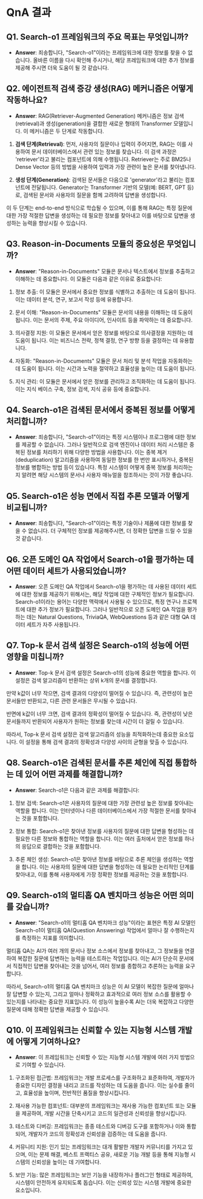 # QnA 결과

## Q1. Search-o1 프레임워크의 주요 목표는 무엇입니까?
- **Answer**: 죄송합니다, "Search-o1"이라는 프레임워크에 대한 정보를 찾을 수 없습니다. 올바른 이름을 다시 확인해 주시거나, 해당 프레임워크에 대한 추가 정보를 제공해 주시면 더욱 도움이 될 것 같습니다.

## Q2. 에이전트적 검색 증강 생성(RAG) 메커니즘은 어떻게 작동하나요?
- **Answer**: RAG(Retriever-Augmented Generation) 메커니즘은 정보 검색(retrieval)과 생성(generation)을 결합한 새로운 형태의 Transformer 모델입니다. 이 메커니즘은 두 단계로 작동합니다.

1. **검색 단계(Retrieval)**: 먼저, 사용자의 질문이나 입력이 주어지면, RAG는 이를 사용하여 문서 데이터베이스에서 관련 있는 정보를 찾습니다. 이 검색 과정은 'retriever'라고 불리는 컴포넌트에 의해 수행됩니다. Retriever는 주로 BM25나 Dense Vector 등의 방법을 사용하여 입력과 가장 관련이 높은 문서를 찾아냅니다.

2. **생성 단계(Generation)**: 검색된 문서들은 다음으로 'generator'라고 불리는 컴포넌트에 전달됩니다. Generator는 Transformer 기반의 모델(예: BERT, GPT 등)로, 검색된 문서와 사용자의 질문을 함께 고려하여 답변을 생성합니다.

이 두 단계는 end-to-end 방식으로 학습될 수 있으며, 이를 통해 RAG는 특정 질문에 대한 가장 적절한 답변을 생성하는 데 필요한 정보를 찾아내고 이를 바탕으로 답변을 생성하는 능력을 향상시킬 수 있습니다.

## Q3. Reason-in-Documents 모듈의 중요성은 무엇입니까?
- **Answer**: "Reason-in-Documents" 모듈은 문서나 텍스트에서 정보를 추출하고 이해하는 데 중요합니다. 이 모듈은 다음과 같은 이유로 중요합니다:

1. 정보 추출: 이 모듈은 문서에서 중요한 정보를 식별하고 추출하는 데 도움이 됩니다. 이는 데이터 분석, 연구, 보고서 작성 등에 유용합니다.

2. 문서 이해: "Reason-in-Documents" 모듈은 문서의 내용을 이해하는 데 도움이 됩니다. 이는 문서의 주제, 주요 아이디어, 인사이트 등을 파악하는 데 중요합니다.

3. 의사결정 지원: 이 모듈은 문서에서 얻은 정보를 바탕으로 의사결정을 지원하는 데 도움이 됩니다. 이는 비즈니스 전략, 정책 결정, 연구 방향 등을 결정하는 데 유용합니다.

4. 자동화: "Reason-in-Documents" 모듈은 문서 처리 및 분석 작업을 자동화하는 데 도움이 됩니다. 이는 시간과 노력을 절약하고 효율성을 높이는 데 도움이 됩니다.

5. 지식 관리: 이 모듈은 문서에서 얻은 정보를 관리하고 조직화하는 데 도움이 됩니다. 이는 지식 베이스 구축, 정보 검색, 지식 공유 등에 중요합니다.

## Q4. Search-o1은 검색된 문서에서 중복된 정보를 어떻게 처리합니까?
- **Answer**: 죄송합니다, "Search-o1"이라는 특정 시스템이나 프로그램에 대한 정보를 제공할 수 없습니다. 그러나 일반적으로 검색 엔진이나 데이터 처리 시스템은 중복된 정보를 처리하기 위해 다양한 방법을 사용합니다. 이는 중복 제거(deduplication) 알고리즘을 사용하여 동일한 정보를 한 번만 표시하거나, 중복된 정보를 병합하는 방법 등이 있습니다. 특정 시스템이 어떻게 중복 정보를 처리하는지 알려면 해당 시스템의 문서나 사용자 매뉴얼을 참조하시는 것이 가장 좋습니다.

## Q5. Search-o1은 성능 면에서 직접 추론 모델과 어떻게 비교됩니까?
- **Answer**: 죄송합니다, "Search-o1"이라는 특정 기술이나 제품에 대한 정보를 찾을 수 없습니다. 더 구체적인 정보를 제공해주시면, 더 정확한 답변을 드릴 수 있을 것 같습니다.

## Q6. 오픈 도메인 QA 작업에서 Search-o1을 평가하는 데 어떤 데이터 세트가 사용되었습니까?
- **Answer**: 오픈 도메인 QA 작업에서 Search-o1을 평가하는 데 사용된 데이터 세트에 대한 정보를 제공하기 위해서는, 해당 작업에 대한 구체적인 정보가 필요합니다. Search-o1이라는 용어는 다양한 맥락에서 사용될 수 있으므로, 특정 연구나 프로젝트에 대한 추가 정보가 필요합니다. 그러나 일반적으로 오픈 도메인 QA 작업을 평가하는 데는 Natural Questions, TriviaQA, WebQuestions 등과 같은 대형 QA 데이터 세트가 자주 사용됩니다.

## Q7. Top-k 문서 검색 설정은 Search-o1의 성능에 어떤 영향을 미칩니까?
- **Answer**: Top-k 문서 검색 설정은 Search-o1의 성능에 중요한 역할을 합니다. 이 설정은 검색 알고리즘이 반환하는 상위 k개의 문서를 결정합니다. 

만약 k값이 너무 작으면, 검색 결과의 다양성이 떨어질 수 있습니다. 즉, 관련성이 높은 문서들만 반환되고, 다른 관련 문서들은 무시될 수 있습니다. 

반면에 k값이 너무 크면, 검색 결과의 정확성이 떨어질 수 있습니다. 즉, 관련성이 낮은 문서들까지 반환되어 사용자가 원하는 정보를 찾는데 시간이 더 걸릴 수 있습니다.

따라서, Top-k 문서 검색 설정은 검색 알고리즘의 성능을 최적화하는데 중요한 요소입니다. 이 설정을 통해 검색 결과의 정확성과 다양성 사이의 균형을 맞출 수 있습니다.

## Q8. Search-o1은 검색된 문서를 추론 체인에 직접 통합하는 데 있어 어떤 과제를 해결합니까?
- **Answer**: Search-o1은 다음과 같은 과제를 해결합니다:

1. 정보 검색: Search-o1은 사용자의 질문에 대한 가장 관련성 높은 정보를 찾아내는 역할을 합니다. 이는 인터넷이나 다른 데이터베이스에서 가장 적절한 문서를 찾아내는 것을 포함합니다.

2. 정보 통합: Search-o1은 찾아낸 정보를 사용자의 질문에 대한 답변을 형성하는 데 필요한 다른 정보와 통합하는 역할을 합니다. 이는 여러 출처에서 얻은 정보를 하나의 응답으로 결합하는 것을 포함합니다.

3. 추론 체인 생성: Search-o1은 찾아낸 정보를 바탕으로 추론 체인을 생성하는 역할을 합니다. 이는 사용자의 질문에 대한 답변을 형성하는 데 필요한 논리적인 단계를 찾아내고, 이를 통해 사용자에게 가장 정확한 정보를 제공하는 것을 포함합니다.

## Q9. Search-o1의 멀티홉 QA 벤치마크 성능은 어떤 의미를 갖습니까?
- **Answer**: "Search-o1의 멀티홉 QA 벤치마크 성능"이라는 표현은 특정 AI 모델인 Search-o1이 멀티홉 QA(Question Answering) 작업에서 얼마나 잘 수행하는지를 측정하는 지표를 의미합니다.

멀티홉 QA는 AI가 여러 개의 문서나 정보 소스에서 정보를 찾아내고, 그 정보들을 연결하여 복잡한 질문에 답변하는 능력을 테스트하는 작업입니다. 이는 AI가 단순히 문서에서 직접적인 답변을 찾아내는 것을 넘어서, 여러 정보를 종합하고 추론하는 능력을 요구합니다.

따라서, Search-o1의 멀티홉 QA 벤치마크 성능은 이 AI 모델이 복잡한 질문에 얼마나 잘 답변할 수 있는지, 그리고 얼마나 정확하고 효과적으로 여러 정보 소스를 활용할 수 있는지를 나타내는 중요한 지표입니다. 이 성능이 높을수록 AI는 더욱 복잡하고 다양한 질문에 대해 정확한 답변을 제공할 수 있습니다.

## Q10. 이 프레임워크는 신뢰할 수 있는 지능형 시스템 개발에 어떻게 기여하나요?
- **Answer**: 이 프레임워크는 신뢰할 수 있는 지능형 시스템 개발에 여러 가지 방법으로 기여할 수 있습니다.

1. 구조화된 접근법: 프레임워크는 개발 프로세스를 구조화하고 표준화하여, 개발자가 중요한 디자인 결정을 내리고 코드를 작성하는 데 도움을 줍니다. 이는 실수를 줄이고, 효율성을 높이며, 전반적인 품질을 향상시킵니다.

2. 재사용 가능한 컴포넌트: 대부분의 프레임워크는 재사용 가능한 컴포넌트 또는 모듈을 제공하여, 개발 시간을 단축시키고 코드의 일관성과 신뢰성을 향상시킵니다.

3. 테스트와 디버깅: 프레임워크는 종종 테스트와 디버깅 도구를 포함하거나 이와 통합되어, 개발자가 코드의 정확성과 신뢰성을 검증하는 데 도움을 줍니다.

4. 커뮤니티 지원: 인기 있는 프레임워크는 대개 활발한 개발자 커뮤니티를 가지고 있으며, 이는 문제 해결, 베스트 프랙티스 공유, 새로운 기능 개발 등을 통해 지능형 시스템의 신뢰성을 높이는 데 기여합니다.

5. 보안 기능: 많은 프레임워크는 보안 기능을 내장하거나 플러그인 형태로 제공하여, 시스템이 안전하게 유지되도록 돕습니다. 이는 신뢰성 있는 시스템 개발에 중요한 요소입니다.

